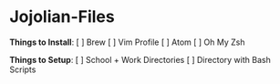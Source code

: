 # Jojolian-Files

**Things to Install**:
[  ] Brew
[  ] Vim Profile
[  ] Atom
[  ] Oh My Zsh

**Things to Setup**:
[  ] School + Work Directories
[  ] Directory with Bash Scripts
